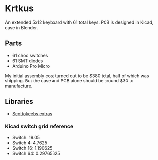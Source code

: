 # Krtkus

An extended 5x12 keyboard with 61 total keys. PCB is designed in Kicad, case in Blender.

## Parts

- 61 choc switches
- 61 SMT diodes
- Arduino Pro Micro

My initial assembly cost turned out to be $380 total, half of which was shipping. But the case and PCB alone should be around $30 to manufacture.

## Libraries

- [Scottokeebs extras](https://github.com/joe-scotto/scottokeebs/tree/main/Extras)

### Kicad switch grid reference

- Switch: 19.05
- Switch 4: 4.7625
- Switch 16: 1.190625
- Switch 64: 0.29765625
